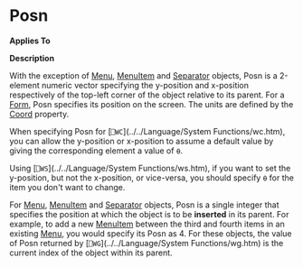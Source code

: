 




<h1 class="heading"><span class="name">Posn</span></h1>

**Applies To**


**Description**


With the exception of [Menu](./menu.md), [MenuItem](./menuitem.md) and [Separator](./separator.md) objects, Posn is a 2-element numeric vector specifying the y-position and x-position respectively of the top-left corner of the object relative to its parent. For a [Form](./form.md), Posn specifies its position on the screen. The units are defined by the [Coord](coord.md) property.


When specifying Posn for [`⎕WC`](../../Language/System Functions/wc.htm), you can allow the y-position or x-position to assume a default value by giving the corresponding element a value of `⍬`.


Using [`⎕WS`](../../Language/System Functions/ws.htm), if you want to set the y-position, but not the x-position, or vice-versa, you should specify `⍬` for the item you don't want to change.


For [Menu](./menu.md), [MenuItem](./menuitem.md) and [Separator](./separator.md) objects, Posn is a single integer that specifies the position at which the object is to be **inserted** in its parent. For example, to add a new [MenuItem](./menuitem.md) between the third and fourth items in an existing [Menu](./menu.md), you would specify its Posn as 4. For these objects, the value of Posn returned by [`⎕WG`](../../Language/System Functions/wg.htm) is the current index of the object within its parent.



